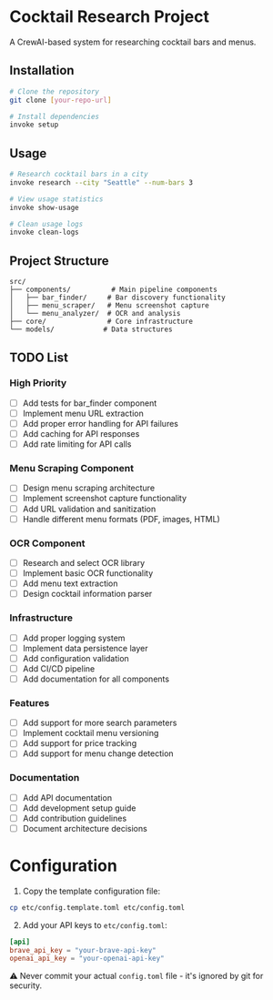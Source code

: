 # Cocktail Research Project

A CrewAI-based system for researching cocktail bars and menus.

## Installation

```bash
# Clone the repository
git clone [your-repo-url]

# Install dependencies
invoke setup
```

## Usage

```bash
# Research cocktail bars in a city
invoke research --city "Seattle" --num-bars 3

# View usage statistics
invoke show-usage

# Clean usage logs
invoke clean-logs
```

## Project Structure

```
src/
├── components/          # Main pipeline components
│   ├── bar_finder/     # Bar discovery functionality
│   ├── menu_scraper/   # Menu screenshot capture
│   └── menu_analyzer/  # OCR and analysis
├── core/               # Core infrastructure
└── models/            # Data structures
```

## TODO List

### High Priority
- [ ] Add tests for bar_finder component
- [ ] Implement menu URL extraction
- [ ] Add proper error handling for API failures
- [ ] Add caching for API responses
- [ ] Add rate limiting for API calls

### Menu Scraping Component
- [ ] Design menu scraping architecture
- [ ] Implement screenshot capture functionality
- [ ] Add URL validation and sanitization
- [ ] Handle different menu formats (PDF, images, HTML)

### OCR Component
- [ ] Research and select OCR library
- [ ] Implement basic OCR functionality
- [ ] Add menu text extraction
- [ ] Design cocktail information parser

### Infrastructure
- [ ] Add proper logging system
- [ ] Implement data persistence layer
- [ ] Add configuration validation
- [ ] Add CI/CD pipeline
- [ ] Add documentation for all components

### Features
- [ ] Add support for more search parameters
- [ ] Implement cocktail menu versioning
- [ ] Add support for price tracking
- [ ] Add support for menu change detection

### Documentation
- [ ] Add API documentation
- [ ] Add development setup guide
- [ ] Add contribution guidelines
- [ ] Document architecture decisions

# Configuration

1. Copy the template configuration file:
```bash
cp etc/config.template.toml etc/config.toml
```

2. Add your API keys to `etc/config.toml`:
```toml
[api]
brave_api_key = "your-brave-api-key"
openai_api_key = "your-openai-api-key"
```

⚠️ Never commit your actual `config.toml` file - it's ignored by git for security.